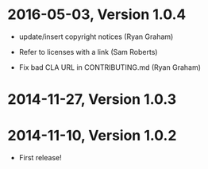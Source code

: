 2016-05-03, Version 1.0.4
=========================

 * update/insert copyright notices (Ryan Graham)

 * Refer to licenses with a link (Sam Roberts)

 * Fix bad CLA URL in CONTRIBUTING.md (Ryan Graham)


2014-11-27, Version 1.0.3
=========================



2014-11-10, Version 1.0.2
=========================

 * First release!
